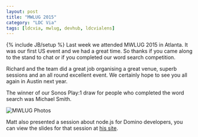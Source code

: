 ```yaml
---
layout: post
title: "MWLUG 2015"
category: "LDC Via"
tags: [ldcvia, mwlug, devhub, ldcvialens]
---
```

{% include JB/setup %}
Last week we attended MWLUG 2015 in Atlanta. It was our first US event and we had a great time. So thanks if you came along to the stand to chat or if you completed our word search competition.

Richard and the team did a great job organising a great venue, superb sessions and an all round excellent event. We certainly hope to see you all again in Austin next year.

The winner of our Sonos Play:1 draw for people who completed the word search was Michael Smith.

![MWLUG Photos](http://ldcvia.s3.amazonaws.com/mwlug.png)

Matt also presented a session about node.js for Domino developers, you can view the slides for that session at [his site](http://mattwhite.me/presentations).
